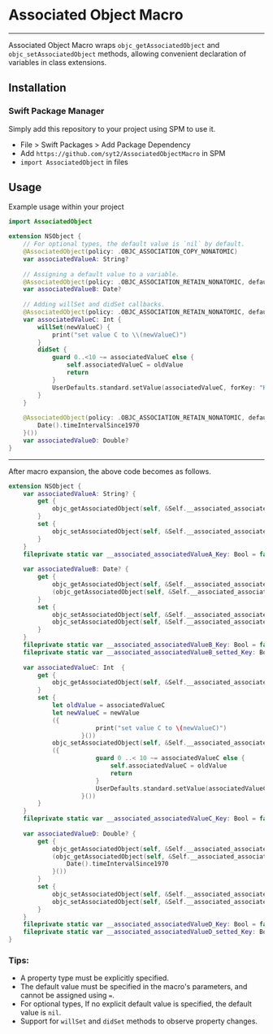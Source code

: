 # Associated Object Macro

--- 

Associated Object Macro wraps `objc_getAssociatedObject` and `objc_setAssociatedObject` methods, allowing convenient declaration of variables in class extensions.


## Installation

### Swift Package Manager
Simply add this repository to your project using SPM to use it.
- File > Swift Packages > Add Package Dependency
- Add `https://github.com/syt2/AssociatedObjectMacro` in SPM
- `import AssociatedObject` in files

## Usage
Example usage within your project
``` swift
import AssociatedObject

extension NSObject {
    // For optional types, the default value is `nil` by default.
    @AssociatedObject(policy: .OBJC_ASSOCIATION_COPY_NONATOMIC)
    var associatedValueA: String?
    
    // Assigning a default value to a variable.
    @AssociatedObject(policy: .OBJC_ASSOCIATION_RETAIN_NONATOMIC, defaultValue: Date())
    var associatedValueB: Date?
    
    // Adding willSet and didSet callbacks.
    @AssociatedObject(policy: .OBJC_ASSOCIATION_RETAIN_NONATOMIC, defaultValue: UserDefaults.standard.integer(forKey: "KeyC"))
    var associatedValueC: Int {
        willSet(newValueC) {
            print("set value C to \\(newValueC)")
        }
        didSet {
            guard 0..<10 ~= associatedValueC else {
                self.associatedValueC = oldValue
                return
            }
            UserDefaults.standard.setValue(associatedValueC, forKey: "KeyC")
        }
    }
    
    @AssociatedObject(policy: .OBJC_ASSOCIATION_RETAIN_NONATOMIC, defaultValue: {
        Date().timeIntervalSince1970
    }())
    var associatedValueD: Double?
}
```

---

After macro expansion, the above code becomes as follows.
```swift
extension NSObject {
    var associatedValueA: String? {
        get {
            objc_getAssociatedObject(self, &Self.__associated_associatedValueA_Key) as? String ?? nil
        }
        set {
            objc_setAssociatedObject(self, &Self.__associated_associatedValueA_Key, newValue, .OBJC_ASSOCIATION_COPY_NONATOMIC)
        }
    }
    fileprivate static var __associated_associatedValueA_Key: Bool = false
    
    var associatedValueB: Date? {
        get {
            objc_getAssociatedObject(self, &Self.__associated_associatedValueB_Key) as? Date ??
            (objc_getAssociatedObject(self, &Self.__associated_associatedValueB_setted_Key) as? Bool ?? false ? nil : Date())
        }
        set {
            objc_setAssociatedObject(self, &Self.__associated_associatedValueB_Key, newValue, .OBJC_ASSOCIATION_RETAIN_NONATOMIC)
            objc_setAssociatedObject(self, &Self.__associated_associatedValueB_setted_Key, true, .OBJC_ASSOCIATION_RETAIN_NONATOMIC)
        }
    }
    fileprivate static var __associated_associatedValueB_Key: Bool = false
    fileprivate static var __associated_associatedValueB_setted_Key: Bool = false
    
    var associatedValueC: Int  {
        get {
            objc_getAssociatedObject(self, &Self.__associated_associatedValueC_Key) as? Int  ?? UserDefaults.standard.integer(forKey: "KeyC")
        }
        set {
            let oldValue = associatedValueC
            let newValueC = newValue
            ({
                        print("set value C to \(newValueC)")
                    }())
            objc_setAssociatedObject(self, &Self.__associated_associatedValueC_Key, newValue, .OBJC_ASSOCIATION_RETAIN_NONATOMIC)
            ({
                        guard 0 ..< 10 ~= associatedValueC else {
                            self.associatedValueC = oldValue
                            return
                        }
                        UserDefaults.standard.setValue(associatedValueC, forKey: "KeyC")
                    }())
        }
    }
    fileprivate static var __associated_associatedValueC_Key: Bool = false
    
    var associatedValueD: Double? {
        get {
            objc_getAssociatedObject(self, &Self.__associated_associatedValueD_Key) as? Double ??
            (objc_getAssociatedObject(self, &Self.__associated_associatedValueD_setted_Key) as? Bool ?? false ? nil : {
                Date().timeIntervalSince1970
            }())
        }
        set {
            objc_setAssociatedObject(self, &Self.__associated_associatedValueD_Key, newValue, .OBJC_ASSOCIATION_RETAIN_NONATOMIC)
            objc_setAssociatedObject(self, &Self.__associated_associatedValueD_setted_Key, true, .OBJC_ASSOCIATION_RETAIN_NONATOMIC)
        }
    }
    fileprivate static var __associated_associatedValueD_Key: Bool = false
    fileprivate static var __associated_associatedValueD_setted_Key: Bool = false
}
```

### Tips: 
- A property type must be explicitly specified.
- The default value must be specified in the macro's parameters, and cannot be assigned using `=`. 
- For optional types, If no explicit default value is specified, the default value is `nil`.
- Support for `willSet` and `didSet` methods to observe property changes.

